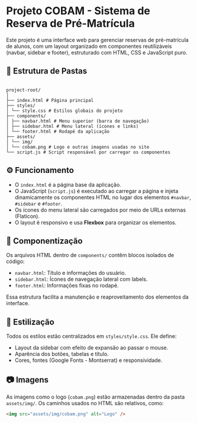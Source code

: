 # Projeto COBAM - Sistema de Reserva de Pré-Matrícula

Este projeto é uma interface web para gerenciar reservas de pré-matrícula de alunos, com um layout organizado em componentes reutilizáveis (navbar, sidebar e footer), estruturado com HTML, CSS e JavaScript puro.

## 📁 Estrutura de Pastas

```

project-root/
│
├── index.html # Página principal
├── styles/
│ └── style.css # Estilos globais do projeto
├── components/
│ ├── navbar.html # Menu superior (barra de navegação)
│ ├── sidebar.html # Menu lateral (ícones e links)
│ └── footer.html # Rodapé da aplicação
├── assets/
│ └── img/
│ └── cobam.png # Logo e outras imagens usadas no site
└── script.js # Script responsável por carregar os componentes

```

## ⚙️ Funcionamento

- O `index.html` é a página base da aplicação.
- O JavaScript (`script.js`) é executado ao carregar a página e injeta dinamicamente os componentes HTML no lugar dos elementos `#navbar`, `#sidebar` e `#footer`.
- Os ícones do menu lateral são carregados por meio de URLs externas (Flaticon).
- O layout é responsivo e usa **Flexbox** para organizar os elementos.

## 🧩 Componentização

Os arquivos HTML dentro de `components/` contêm blocos isolados de código:

- `navbar.html`: Título e informações do usuário.
- `sidebar.html`: Ícones de navegação lateral com labels.
- `footer.html`: Informações fixas no rodapé.

Essa estrutura facilita a manutenção e reaproveitamento dos elementos da interface.

## 🎨 Estilização

Todos os estilos estão centralizados em `styles/style.css`. Ele define:

- Layout da sidebar com efeito de expansão ao passar o mouse.
- Aparência dos botões, tabelas e título.
- Cores, fontes (Google Fonts - Montserrat) e responsividade.

## 📷 Imagens

As imagens como o logo (`cobam.png`) estão armazenadas dentro da pasta `assets/img/`. Os caminhos usados no HTML são relativos, como:

```html
<img src="assets/img/cobam.png" alt="Logo" />
```

